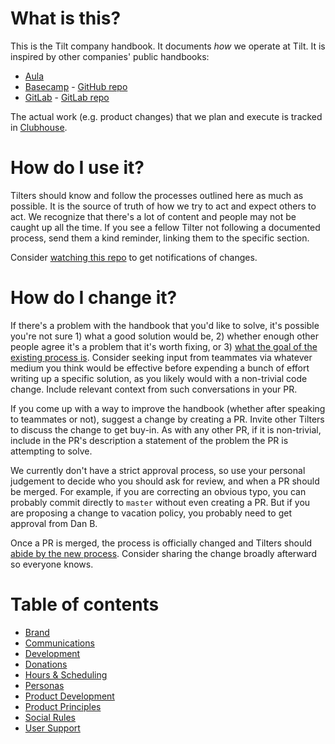 # What is this?
This is the Tilt company handbook. It documents _how_ we operate at Tilt. It is inspired by other companies' public handbooks:

- [Aula](https://www.notion.so/The-Aula-Brain-4da091a8797840108311d99815b3b36f)
- [Basecamp](https://basecamp.com/handbook) - [GitHub repo](https://github.com/basecamp/handbook)
- [GitLab](https://about.gitlab.com/handbook/) - [GitLab repo](https://gitlab.com/gitlab-com/www-gitlab-com/-/tree/master/source/handbook)

The actual work (e.g. product changes) that we plan and execute is tracked in [Clubhouse](https://app.clubhouse.io/windmill).

# How do I use it?

Tilters should know and follow the processes outlined here as much as possible. It is the source of truth of how we try to act and expect others to act. We recognize that there's a lot of content and people may not be caught up all the time. If you see a fellow Tilter not following a documented process, send them a kind reminder, linking them to the specific section.

Consider [watching this repo](https://help.github.com/en/github/receiving-notifications-about-activity-on-github/watching-and-unwatching-repositories) to get notifications of changes.

# How do I change it?

If there's a problem with the handbook that you'd like to solve, it's possible you're not sure 1) what a good solution would be, 2) whether enough other people agree it's a problem that it's worth fixing, or 3) [what the goal of the existing process is](https://en.wikipedia.org/wiki/Wikipedia:Chesterton%27s_fence). Consider seeking input from teammates via whatever medium you think would be effective before expending a bunch of effort writing up a specific solution, as you likely would with a non-trivial code change. Include relevant context from such conversations in your PR.

If you come up with a way to improve the handbook (whether after speaking to teammates or not), suggest a change by creating a PR. Invite other Tilters to discuss the change to get buy-in. As with any other PR, if it is non-trivial, include in the PR's description a statement of the problem the PR is attempting to solve.

We currently don't have a strict approval process, so use your personal judgement to decide who you should ask for review, and when a PR should be merged. For example, if you are correcting an obvious typo, you can probably commit directly to `master` without even creating a PR. But if you are proposing a change to vacation policy, you probably need to get approval from Dan B.

Once a PR is merged, the process is officially changed and Tilters should [abide by the new process](#how-do-i-use-it). Consider sharing the change broadly afterward so everyone knows.

# Table of contents

- [Brand](/brand/README.md)
- [Communications](/communications/README.md)
- [Development](/development/README.md)
- [Donations](/donations/README.md)
- [Hours & Scheduling](/hours-scheduling/README.md)
- [Personas](/personas/README.md)
- [Product Development](/product-development/README.md)
- [Product Principles](/product-principles/README.md)
- [Social Rules](/social-rules/README.md)
- [User Support](/user-support/README.md)
